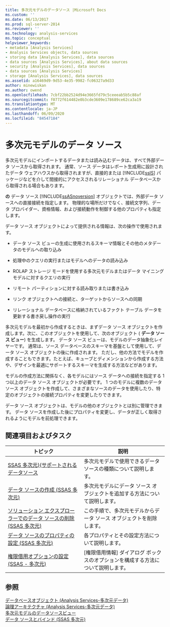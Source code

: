 ```yaml
---
title: 多次元モデルのデータソース |Microsoft Docs
ms.custom: ''
ms.date: 06/13/2017
ms.prod: sql-server-2014
ms.reviewer: ''
ms.technology: analysis-services
ms.topic: conceptual
helpviewer_keywords:
- metadata [Analysis Services]
- Analysis Services objects, data sources
- storing data [Analysis Services], data sources
- data sources [Analysis Services], about data sources
- security [Analysis Services], data sources
- data sources [Analysis Services]
- storage [Analysis Services], data sources
ms.assetid: a16469d9-9d53-4e35-9982-fc06327a9d33
author: minewiskan
ms.author: owend
ms.openlocfilehash: 7cbf22bb2524d94e3665fd79c5ceeeab5b5c88af
ms.sourcegitcommit: f0772f614482e0b3cde3609e178689ce62ca3a19
ms.translationtype: MT
ms.contentlocale: ja-JP
ms.lasthandoff: 06/09/2020
ms.locfileid: "84547184"
---
```

# <a name="data-sources-in-multidimensional-models"></a>多次元モデルのデータ ソース
  多次元モデルにインポートするデータまたは読み込むデータは、すべて外部データ ソースから取得されます。 通常、ソース データはレポート生成用に設計されたデータ ウェアハウスから取得されますが、直接的または [!INCLUDE[ssIS](../../includes/ssis-md.md)] パッケージなどを介して間接的にアクセスされるリレーショナル データベースから取得される場合もあります。  
  
 **の** データ ソース [!INCLUDE[ssASnoversion](../../includes/ssasnoversion-md.md)] オブジェクトでは、外部データ ソースへの直接接続を指定します。 物理的な場所だけでなく、接続文字列、データ プロバイダー、資格情報、および接続動作を制御する他のプロパティも指定します。  
  
 データ ソース オブジェクトによって提供される情報は、次の操作で使用されます。  
  
-   データ ソース ビューの生成に使用されるスキーマ情報とその他のメタデータのモデルへの取り込み  
  
-   処理中のクエリの実行またはモデルへのデータの読み込み  
  
-   ROLAP ストレージ モードを使用する多次元モデルまたはデータ マイニング モデルに対するクエリの実行  
  
-   リモート パーティションに対する読み取りまたは書き込み  
  
-   リンク オブジェクトへの接続と、ターゲットからソースへの同期  
  
-   リレーショナル データベースに格納されているファクト テーブル データを更新する書き戻し操作の実行  
  
 多次元モデルを最初から作成するときは、まずデータ ソース オブジェクトを作成します。次に、このオブジェクトを使用して、次のオブジェクト ( **データ ソース ビュー**) を生成します。 データ ソース ビューは、モデルのデータ抽象化レイヤーです。 通常は、ソース データベースのスキーマを基盤として使用して、データ ソース オブジェクトの後に作成されます。 ただし、他の方法でモデルを作成することもできます。たとえば、キューブとディメンションから作成する方法や、デザインを最適にサポートするスキーマを生成する方法などがあります。  
  
 モデルの作成方法に関係なく、各モデルにはソース データへの接続を指定する 1 つ以上のデータ ソース オブジェクトが必要です。 1 つのモデルに複数のデータ ソース オブジェクトを作成して、さまざまなソースのデータを使用したり、特定のオブジェクトの接続プロパティを変更したりできます。  
  
 データ ソース オブジェクトは、モデルの他のオブジェクトとは別に管理できます。 データ ソースを作成した後にプロパティを変更し、データが正しく取得されるようにモデルを前処理できます。  
  
## <a name="related-topics-and-tasks"></a>関連項目およびタスク  
  
|トピック|説明|  
|-----------|-----------------|  
|[SSAS 多次元&#41;&#40;サポートされるデータソース](supported-data-sources-ssas-multidimensional.md)|多次元モデルで使用できるデータ ソースの種類について説明します。|  
|[データ ソースの作成 &#40;SSAS 多次元&#41;](create-a-data-source-ssas-multidimensional.md)|多次元モデルにデータ ソース オブジェクトを追加する方法について説明します。|  
|[ソリューション エクスプローラーでのデータ ソースの削除 &#40;SSAS 多次元&#41;](delete-a-data-source-in-solution-explorer-ssas-multidimensional.md)|この手順で、多次元モデルからデータ ソース オブジェクトを削除します。|  
|[データ ソースのプロパティの設定 &#40;SSAS 多次元&#41;](set-data-source-properties-ssas-multidimensional.md)|各プロパティとその設定方法について説明します。|  
|[権限借用オプションの設定 &#40;SSAS - 多次元&#41;](set-impersonation-options-ssas-multidimensional.md)|[権限借用情報] ダイアログ ボックスのオプションを構成する方法について説明します。|  
  
## <a name="see-also"></a>参照  
 [データベースオブジェクト &#40;Analysis Services-多次元データ&#41;](olap-logical/database-objects-analysis-services-multidimensional-data.md)   
 [論理アーキテクチャ &#40;Analysis Services-多次元データ&#41;](olap-logical/understanding-microsoft-olap-logical-architecture.md)   
 [多次元モデルのデータソースビュー](data-source-views-in-multidimensional-models.md)   
 [データ ソースとバインド &#40;SSAS 多次元&#41;](data-sources-and-bindings-ssas-multidimensional.md)  
  
  
